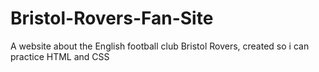 # Bristol-Rovers-Fan-Site
A website about the English football club Bristol Rovers, created so i can practice HTML and CSS
